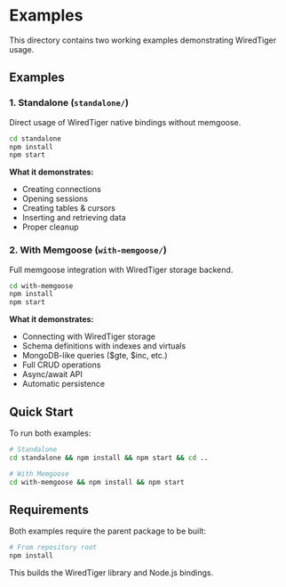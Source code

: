 # Examples

This directory contains two working examples demonstrating WiredTiger usage.

## Examples

### 1. Standalone (`standalone/`)

Direct usage of WiredTiger native bindings without memgoose.

```bash
cd standalone
npm install
npm start
```

**What it demonstrates:**

- Creating connections
- Opening sessions
- Creating tables & cursors
- Inserting and retrieving data
- Proper cleanup

### 2. With Memgoose (`with-memgoose/`)

Full memgoose integration with WiredTiger storage backend.

```bash
cd with-memgoose
npm install
npm start
```

**What it demonstrates:**

- Connecting with WiredTiger storage
- Schema definitions with indexes and virtuals
- MongoDB-like queries ($gte, $inc, etc.)
- Full CRUD operations
- Async/await API
- Automatic persistence

## Quick Start

To run both examples:

```bash
# Standalone
cd standalone && npm install && npm start && cd ..

# With Memgoose
cd with-memgoose && npm install && npm start
```

## Requirements

Both examples require the parent package to be built:

```bash
# From repository root
npm install
```

This builds the WiredTiger library and Node.js bindings.
